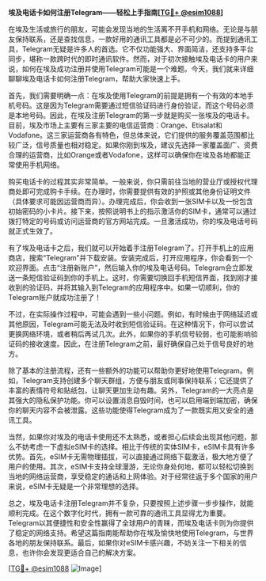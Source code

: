 **埃及电话卡如何注册Telegram——轻松上手指南[[TG💪+ @esim1088](https://t.me/s/esim1088)]**

在埃及生活或旅行的朋友，可能会发现当地的生活离不开手机和网络。无论是与朋友保持联系，还是查找信息，一款好用的通讯工具都是必不可少的。而提到通讯工具，Telegram无疑是许多人的首选。它不仅功能强大、界面简洁，还支持多平台同步，堪称一款跨时代的即时通讯软件。然而，对于初次接触埃及电话卡的用户来说，如何在埃及成功注册并使用Telegram可能是一个难题。今天，我们就来详细聊聊埃及电话卡如何注册Telegram，帮助大家快速上手。

首先，我们需要明确一点：在埃及使用Telegram的前提是拥有一个有效的本地手机号码。这是因为Telegram需要通过短信验证码进行身份验证，而这个号码必须是本地号码。因此，在埃及注册Telegram的第一步就是购买一张埃及的电话卡。目前，埃及市场上主要有三家主要的电信运营商：Orange、Etisalat和Vodafone。这三家运营商各有特色，但总体来说，它们提供的服务覆盖范围都比较广泛，信号质量也相对稳定。如果你刚到埃及，建议先选择一家覆盖面广、资费合理的运营商，比如Orange或者Vodafone，这样可以确保你在埃及各地都能正常使用手机网络。

购买电话卡的过程其实非常简单。一般来说，你只需前往当地的营业厅或授权代理商处即可完成购卡手续。在办理时，你需要提供有效的护照或其他身份证明文件（具体要求可能因运营商而异）。办理完成后，你会收到一张SIM卡以及一份包含初始密码的小卡片。接下来，按照说明书上的指示激活你的SIM卡，通常可以通过拨打特定的号码或访问运营商的官方网站完成。一旦激活成功，你的埃及电话号码就正式生效了。

有了埃及电话卡之后，我们就可以开始着手注册Telegram了。打开手机上的应用商店，搜索“Telegram”并下载安装。安装完成后，打开应用程序，你会看到一个欢迎界面。点击“注册新账户”，然后输入你的埃及电话号码。Telegram会立即发送一条短信验证码到你的手机上。这时，你需要切换回手机短信界面，找到刚才接收到的验证码，并将其输入到Telegram的应用程序中。如果一切顺利，你的Telegram账户就成功注册了！

不过，在实际操作过程中，可能会遇到一些小问题。例如，有时候由于网络延迟或其他原因，Telegram可能无法及时收到短信验证码。在这种情况下，你可以尝试更换网络环境，或者稍后再试几次。此外，如果你的手机信号较弱，也可能影响验证码的接收速度。因此，在注册Telegram之前，最好确保自己处于信号良好的地方。

除了基本的注册流程，还有一些额外的功能可以帮助你更好地使用Telegram。例如，Telegram支持创建多个聊天群组，方便与朋友或同事保持联系；它还提供了丰富的表情符号和贴纸包，让聊天更加生动有趣。另外，Telegram的一大亮点是其强大的隐私保护功能。你可以设置消息自毁时间，也可以启用端到端加密，确保你的聊天内容不会被泄露。这些功能使得Telegram成为了一款既实用又安全的通讯工具。

当然，如果你对埃及的电话卡使用还不太熟悉，或者担心后续会出现其他问题，那么不妨考虑一下虚拟eSIM卡的选择。相比于传统的实体SIM卡，eSIM卡具有许多优势。首先，eSIM卡无需物理插拔，可以直接通过网络下载激活，极大地方便了用户的使用。其次，eSIM卡支持全球漫游，无论你身处何地，都可以轻松切换到当地的网络运营商，享受稳定的通话和上网体验。对于经常往返于多个国家的用户来说，eSIM卡无疑是一个非常理想的选择。

总之，埃及电话卡注册Telegram并不复杂，只要按照上述步骤一步步操作，就能顺利完成。在这个数字化时代，拥有一款可靠的通讯工具显得尤为重要。Telegram以其便捷性和安全性赢得了全球用户的青睐，而埃及电话卡则为你提供了稳定的网络支持。希望这篇指南能帮助你在埃及愉快地使用Telegram，与世界各地的朋友保持联系。最后，如果你对eSIM卡感兴趣，不妨关注一下相关的信息，也许你会发现更适合自己的解决方案。

[[TG💪+ @esim1088](https://t.me/s/esim1088) ![Image](https://i.postimg.cc/4NQfJmqS/Snipaste-2025-05-13-00-14-12.png)]